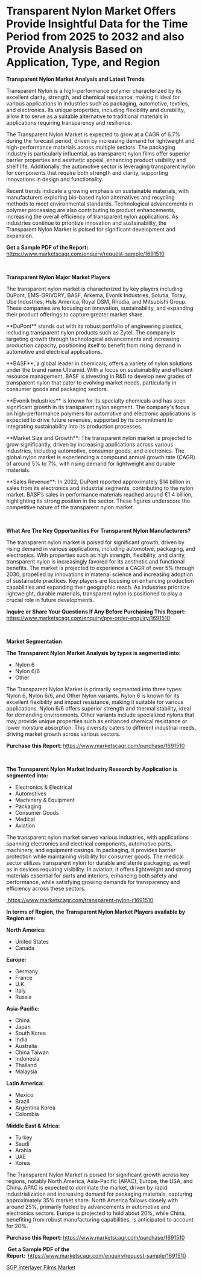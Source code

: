 <p><h1>Transparent Nylon Market Offers Provide Insightful Data for the Time Period from 2025 to 2032 and also Provide Analysis Based on Application, Type, and Region</h1></p><p><strong>Transparent Nylon Market Analysis and Latest Trends</strong></p>
<p><p>Transparent Nylon is a high-performance polymer characterized by its excellent clarity, strength, and chemical resistance, making it ideal for various applications in industries such as packaging, automotive, textiles, and electronics. Its unique properties, including flexibility and durability, allow it to serve as a suitable alternative to traditional materials in applications requiring transparency and resilience.</p><p>The Transparent Nylon Market is expected to grow at a CAGR of 6.7% during the forecast period, driven by increasing demand for lightweight and high-performance materials across multiple sectors. The packaging industry is particularly influential, as transparent nylon films offer superior barrier properties and aesthetic appeal, enhancing product visibility and shelf life. Additionally, the automotive sector is leveraging transparent nylon for components that require both strength and clarity, supporting innovations in design and functionality.</p><p>Recent trends indicate a growing emphasis on sustainable materials, with manufacturers exploring bio-based nylon alternatives and recycling methods to meet environmental standards. Technological advancements in polymer processing are also contributing to product enhancements, increasing the overall efficiency of transparent nylon applications. As industries continue to prioritize innovation and sustainability, the Transparent Nylon Market is poised for significant development and expansion.</p></p>
<p><strong>Get a Sample PDF of the Report:&nbsp;</strong> <a href="https://www.marketscagr.com/enquiry/request-sample/1691510?utm_campaign=2116&utm_medium=2&utm_source=Github&utm_content=ia&utm_term=27032025&utm_id=transparent-nylon">https://www.marketscagr.com/enquiry/request-sample/1691510</a></p>
<p>&nbsp;</p>
<p><strong>Transparent Nylon Major Market Players</strong></p>
<p><p>The transparent nylon market is characterized by key players including DuPont, EMS-GRIVORY, BASF, Arkema, Evonik Industries, Solutia, Toray, Ube Industries, Huls America, Royal DSM, Rhodia, and Mitsubishi Group. These companies are focusing on innovation, sustainability, and expanding their product offerings to capture greater market share.</p><p>**DuPont** stands out with its robust portfolio of engineering plastics, including transparent nylon products such as Zytel. The company is targeting growth through technological advancements and increasing production capacity, positioning itself to benefit from rising demand in automotive and electrical applications.</p><p>**BASF**, a global leader in chemicals, offers a variety of nylon solutions under the brand name Ultramid. With a focus on sustainability and efficient resource management, BASF is investing in R&D to develop new grades of transparent nylon that cater to evolving market needs, particularly in consumer goods and packaging sectors.</p><p>**Evonik Industries** is known for its specialty chemicals and has seen significant growth in its transparent nylon segment. The company's focus on high-performance polymers for automotive and electronic applications is expected to drive future revenues, supported by its commitment to integrating sustainability into its production processes.</p><p>**Market Size and Growth**: The transparent nylon market is projected to grow significantly, driven by increasing applications across various industries, including automotive, consumer goods, and electronics. The global nylon market is experiencing a compound annual growth rate (CAGR) of around 5% to 7%, with rising demand for lightweight and durable materials.</p><p>**Sales Revenue**: In 2022, DuPont reported approximately $14 billion in sales from its electronics and industrial segments, contributing to the nylon market. BASF’s sales in performance materials reached around €1.4 billion, highlighting its strong position in the sector. These figures underscore the competitive nature of the transparent nylon market.</p></p>
<p>&nbsp;</p>
<p><strong>What Are The Key Opportunities For Transparent Nylon Manufacturers?</strong></p>
<p><p>The transparent nylon market is poised for significant growth, driven by rising demand in various applications, including automotive, packaging, and electronics. With properties such as high strength, flexibility, and clarity, transparent nylon is increasingly favored for its aesthetic and functional benefits. The market is projected to experience a CAGR of over 5% through 2030, propelled by innovations in material science and increasing adoption of sustainable practices. Key players are focusing on enhancing production capabilities and expanding their geographic reach. As industries prioritize lightweight, durable materials, transparent nylon is positioned to play a crucial role in future developments.</p></p>
<p><strong>Inquire or Share Your Questions If Any Before Purchasing This Report:</strong> <a href="https://www.marketscagr.com/enquiry/pre-order-enquiry/1691510?utm_campaign=2116&utm_medium=2&utm_source=Github&utm_content=ia&utm_term=27032025&utm_id=transparent-nylon">https://www.marketscagr.com/enquiry/pre-order-enquiry/1691510</a></p>
<p>&nbsp;</p>
<p><strong>Market Segmentation</strong></p>
<p><strong>The Transparent Nylon Market Analysis by types is segmented into:</strong></p>
<p><ul><li>Nylon 6</li><li>Nylon 6/6</li><li>Other</li></ul></p>
<p><p>The Transparent Nylon Market is primarily segmented into three types: Nylon 6, Nylon 6/6, and Other Nylon variants. Nylon 6 is known for its excellent flexibility and impact resistance, making it suitable for various applications. Nylon 6/6 offers superior strength and thermal stability, ideal for demanding environments. Other variants include specialized nylons that may provide unique properties such as enhanced chemical resistance or lower moisture absorption. This diversity caters to different industrial needs, driving market growth across various sectors.</p></p>
<p><strong>Purchase this Report:&nbsp;</strong><a href="https://www.marketscagr.com/purchase/1691510?utm_campaign=2116&utm_medium=2&utm_source=Github&utm_content=ia&utm_term=27032025&utm_id=transparent-nylon">https://www.marketscagr.com/purchase/1691510</a></p>
<p>&nbsp;</p>
<p><strong>The Transparent Nylon Market Industry Research by Application is segmented into:</strong></p>
<p><ul><li>Electronics & Electrical</li><li>Automotives</li><li>Machinery & Equipment</li><li>Packaging</li><li>Consumer Goods</li><li>Medical</li><li>Aviation</li></ul></p>
<p><p>The transparent nylon market serves various industries, with applications spanning electronics and electrical components, automotive parts, machinery, and equipment casings. In packaging, it provides barrier protection while maintaining visibility for consumer goods. The medical sector utilizes transparent nylon for durable and sterile packaging, as well as in devices requiring visibility. In aviation, it offers lightweight and strong materials essential for parts and interiors, enhancing both safety and performance, while satisfying growing demands for transparency and efficiency across these sectors.</p></p>
<p><a href="https://www.marketscagr.com/transparent-nylon-r1691510?utm_campaign=2116&utm_medium=2&utm_source=Github&utm_content=ia&utm_term=27032025&utm_id=transparent-nylon">&nbsp;https://www.marketscagr.com/transparent-nylon-r1691510</a></p>
<p><strong>In terms of Region, the Transparent Nylon Market Players available by Region are:</strong></p>
<p>
    <p> <strong> North America: </strong>
        <ul>
            <li>United States</li>
            <li>Canada</li>
        </ul>
        </p> 
    <p> <strong> Europe: </strong>
        <ul>
            <li>Germany</li>
            <li>France</li>
            <li>U.K.</li>
            <li>Italy</li>
            <li>Russia</li>
        </ul>
        </p> 
    <p> <strong> Asia-Pacific: </strong>
        <ul>
            <li>China</li>
            <li>Japan</li>
            <li>South Korea</li>
            <li>India</li>
            <li>Australia</li>
            <li>China Taiwan</li>
            <li>Indonesia</li>
            <li>Thailand</li>
            <li>Malaysia</li>
        </ul>
        </p> 
    <p> <strong> Latin America: </strong>
        <ul>
            <li>Mexico</li>
            <li>Brazil</li>
            <li>Argentina Korea</li>
            <li>Colombia</li>
        </ul>
        </p> 
    <p> <strong> Middle East & Africa: </strong>
        <ul>
            <li>Turkey</li>
            <li>Saudi</li>
            <li>Arabia</li>
            <li>UAE</li>
            <li>Korea</li>
        </ul>
    </p>
    </p>
<p><p>The Transparent Nylon Market is poised for significant growth across key regions, notably North America, Asia-Pacific (APAC), Europe, the USA, and China. APAC is expected to dominate the market, driven by rapid industrialization and increasing demand for packaging materials, capturing approximately 35% market share. North America follows closely with around 25%, primarily fueled by advancements in automotive and electronics sectors. Europe is projected to hold about 20%, while China, benefiting from robust manufacturing capabilities, is anticipated to account for 20%.</p></p>
<p><strong>Purchase this Report: </strong><a href="https://www.marketscagr.com/purchase/1691510?utm_campaign=2116&utm_medium=2&utm_source=Github&utm_content=ia&utm_term=27032025&utm_id=transparent-nylon">https://www.marketscagr.com/purchase/1691510</a></p>
<p>&nbsp;<strong>Get a Sample PDF of the Report:&nbsp;&nbsp;</strong><a href="https://www.marketscagr.com/enquiry/request-sample/1691510?utm_campaign=2116&utm_medium=2&utm_source=Github&utm_content=ia&utm_term=27032025&utm_id=transparent-nylon">https://www.marketscagr.com/enquiry/request-sample/1691510</a></p>
<p><strong></strong></p>
<p><p><a href="https://github.com/luckyshygirl/Market-Research-Report-List-7/blob/main/sgp-interlayer-films-market.md?utm_campaign=2116&utm_medium=2&utm_source=Github&utm_content=ia&utm_term=27032025&utm_id=transparent-nylon">SGP Interlayer Films Market</a></p></p>